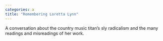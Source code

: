 ```yaml
---
categories: a
title: "Remembering Loretta Lynn"
---
```

A conversation about the country music titan’s sly radicalism and the many readings and misreadings of her work.